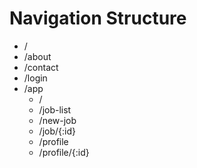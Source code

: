 # Navigation Structure

* /
* /about
* /contact
* /login
* /app
	* /
	* /job-list
	* /new-job
	* /job/{:id}
	* /profile
	* /profile/{:id}
